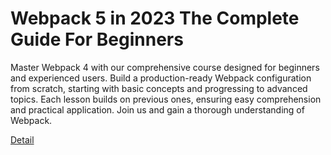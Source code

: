 # Webpack 5 in 2023 The Complete Guide For Beginners

Master Webpack 4 with our comprehensive course designed for beginners and experienced users. Build a production-ready Webpack configuration from scratch, starting with basic concepts and progressing to advanced topics. Each lesson builds on previous ones, ensuring easy comprehension and practical application. Join us and gain a thorough understanding of Webpack. 

[Detail](https://eduitfree.com/courses/webpack-5-in-2023-the-complete-guide-for-beginners)